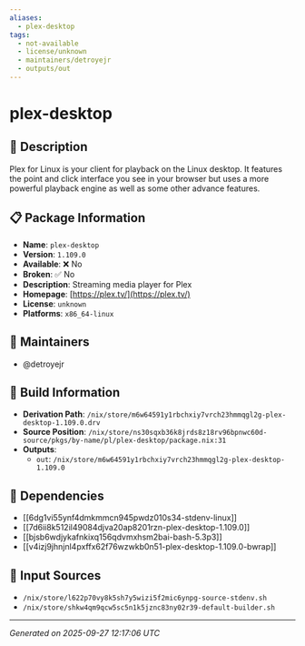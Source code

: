 ```yaml
---
aliases:
  - plex-desktop
tags:
  - not-available
  - license/unknown
  - maintainers/detroyejr
  - outputs/out
---
```


# plex-desktop

## 📝 Description

Plex for Linux is your client for playback on the Linux
desktop. It features the point and click interface you see in your browser
but uses a more powerful playback engine as well as
some other advance features.


## 📋 Package Information

- **Name**: `plex-desktop`
- **Version**: `1.109.0`
- **Available**: ❌ No
- **Broken**: ✅ No
- **Description**: Streaming media player for Plex
- **Homepage**: [https://plex.tv/](https://plex.tv/)
- **License**: `unknown`
- **Platforms**: `x86_64-linux`
## 👥 Maintainers

- @detroyejr


## 🔧 Build Information

- **Derivation Path**: `/nix/store/m6w64591y1rbchxiy7vrch23hmmqgl2g-plex-desktop-1.109.0.drv`
- **Source Position**: `/nix/store/ns30sqxb36k8jrds8z18rv96bpnwc60d-source/pkgs/by-name/pl/plex-desktop/package.nix:31`
- **Outputs**:
  - `out`:  `/nix/store/m6w64591y1rbchxiy7vrch23hmmqgl2g-plex-desktop-1.109.0`

## 🔗 Dependencies

- [[6dg1vi55ynf4dmkmmcn945pwdz010s34-stdenv-linux]]
- [[7d6ii8k512il49084djva20ap8201rzn-plex-desktop-1.109.0]]
- [[bjsb6wdjykafnkixq156qdvmxhsm2bai-bash-5.3p3]]
- [[v4izj9jhnjnl4pxffx62f76wzwkb0n51-plex-desktop-1.109.0-bwrap]]

## 📁 Input Sources

- `/nix/store/l622p70vy8k5sh7y5wizi5f2mic6ynpg-source-stdenv.sh`
- `/nix/store/shkw4qm9qcw5sc5n1k5jznc83ny02r39-default-builder.sh`

---
*Generated on 2025-09-27 12:17:06 UTC*
